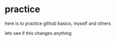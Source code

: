 # practice
here is to practice github basics, myself and others

lets see if this changes anything

